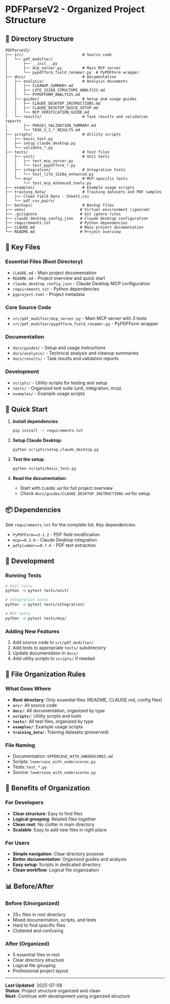 # PDFParseV2 - Organized Project Structure

## 📁 Directory Structure

```
PDFParseV2/
├── src/                          # Source code
│   └── pdf_modifier/
│       ├── __init__.py
│       ├── mcp_server.py         # Main MCP server
│       └── pypdfform_field_renamer.py  # PyPDFForm wrapper
├── docs/                         # Documentation
│   ├── analysis/                 # Analysis documents
│   │   ├── CLEANUP_SUMMARY.md
│   │   ├── LIFE_1528Q_STRUCTURE_ANALYSIS.md
│   │   └── PYPDFFORM_ANALYSIS.md
│   ├── guides/                   # Setup and usage guides
│   │   ├── CLAUDE_DESKTOP_INSTRUCTIONS.md
│   │   ├── CLAUDE_DESKTOP_QUICK_SETUP.md
│   │   └── MCP_VERIFICATION_GUIDE.md
│   └── results/                  # Task results and validation reports
│       ├── PHASE1_VALIDATION_SUMMARY.md
│       └── TASK_2_1_*_RESULTS.md
├── scripts/                      # Utility scripts
│   ├── basic_test.py
│   ├── setup_claude_desktop.py
│   └── validate_*.py
├── tests/                        # Test files
│   ├── unit/                     # Unit tests
│   │   ├── test_mcp_server.py
│   │   └── test_pypdfform_*.py
│   ├── integration/              # Integration tests
│   │   └── test_life_1528q_enhanced.py
│   └── mcp/                      # MCP-specific tests
│       └── test_mcp_enhanced_tools.py
├── examples/                     # Example usage scripts
├── training_data/                # Training datasets and PDF samples
│   ├── Clean Field Data - Sheet1.csv
│   └── pdf_csv_pairs/
├── backups/                      # Backup files
├── venv/                        # Virtual environment (ignored)
├── .gitignore                   # Git ignore rules
├── claude_desktop_config.json   # Claude Desktop configuration
├── requirements.txt             # Python dependencies
├── CLAUDE.md                    # Main project documentation
└── README.md                    # Project overview
```

## 🎯 Key Files

### Essential Files (Root Directory)
- `CLAUDE.md` - Main project documentation
- `README.md` - Project overview and quick start
- `claude_desktop_config.json` - Claude Desktop MCP configuration
- `requirements.txt` - Python dependencies
- `pyproject.toml` - Project metadata

### Core Source Code
- `src/pdf_modifier/mcp_server.py` - Main MCP server with 3 tools
- `src/pdf_modifier/pypdfform_field_renamer.py` - PyPDFForm wrapper

### Documentation
- `docs/guides/` - Setup and usage instructions
- `docs/analysis/` - Technical analysis and cleanup summaries
- `docs/results/` - Task results and validation reports

### Development
- `scripts/` - Utility scripts for testing and setup
- `tests/` - Organized test suite (unit, integration, mcp)
- `examples/` - Example usage scripts

## 🚀 Quick Start

1. **Install dependencies**:
   ```bash
   pip install -r requirements.txt
   ```

2. **Setup Claude Desktop**:
   ```bash
   python scripts/setup_claude_desktop.py
   ```

3. **Test the setup**:
   ```bash
   python scripts/basic_test.py
   ```

4. **Read the documentation**:
   - Start with `CLAUDE.md` for full project overview
   - Check `docs/guides/CLAUDE_DESKTOP_INSTRUCTIONS.md` for setup

## 📦 Dependencies

See `requirements.txt` for the complete list. Key dependencies:
- `PyPDFForm==3.1.2` - PDF field modification
- `mcp==0.2.0` - Claude Desktop integration
- `pdfplumber==0.7.6` - PDF text extraction

## 🔧 Development

### Running Tests
```bash
# Unit tests
python -m pytest tests/unit/

# Integration tests  
python -m pytest tests/integration/

# MCP tests
python -m pytest tests/mcp/
```

### Adding New Features
1. Add source code to `src/pdf_modifier/`
2. Add tests to appropriate `tests/` subdirectory
3. Update documentation in `docs/`
4. Add utility scripts to `scripts/` if needed

## 📝 File Organization Rules

### What Goes Where
- **Root directory**: Only essential files (README, CLAUDE.md, config files)
- **`src/`**: All source code
- **`docs/`**: All documentation, organized by type
- **`scripts/`**: Utility scripts and tools
- **`tests/`**: All test files, organized by type
- **`examples/`**: Example usage scripts
- **`training_data/`**: Training datasets (preserved)

### File Naming
- Documentation: `UPPERCASE_WITH_UNDERSCORES.md`
- Scripts: `lowercase_with_underscores.py`
- Tests: `test_*.py`
- Source: `lowercase_with_underscores.py`

## 🎉 Benefits of Organization

### For Developers
- **Clear structure**: Easy to find files
- **Logical grouping**: Related files together
- **Clean root**: No clutter in main directory
- **Scalable**: Easy to add new files in right place

### For Users
- **Simple navigation**: Clear directory purpose
- **Better documentation**: Organized guides and analysis
- **Easy setup**: Scripts in dedicated directory
- **Clean workflow**: Logical file organization

## 📊 Before/After

### Before (Unorganized)
- 25+ files in root directory
- Mixed documentation, scripts, and tests
- Hard to find specific files
- Cluttered and confusing

### After (Organized)
- 5 essential files in root
- Clear directory structure
- Logical file grouping
- Professional project layout

---

**Last Updated**: 2025-07-08  
**Status**: Project structure organized and clean  
**Next**: Continue with development using organized structure